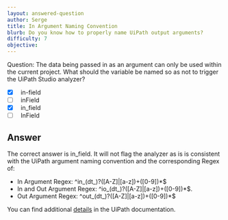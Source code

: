 ```yaml
---
layout: answered-question
author: Serge
title: In Argument Naming Convention
blurb: Do you know how to properly name UiPath output arguments?
difficulty: 7
objective: 
---
```


Question: The data being passed in as an argument can only be used within the current project. What should the variable be named so as not to trigger the UiPath Studio analyzer?

- [x] &nbsp;  in-field
- [ ] &nbsp;  inField
- [x] &nbsp;  in_field
- [ ] &nbsp;  InField

## Answer

The correct answer is in_field. It will not flag the analyzer as is is consistent with the UiPath argument naming convention and the corresponding Regex of:

- In Argument Regex: ^in_(dt_)?([A-Z]|[a-z])+([0-9])*$
- In and Out Argument Regex: ^io_(dt_)?([A-Z]|[a-z])+([0-9])*$.
- Out Argument Regex: ^out_(dt_)?([A-Z]|[a-z])+([0-9])*$



You can find additional  [details](https://docs.uipath.com/studio/v2019/docs/st-nmg-002) in the UiPath documentation.

